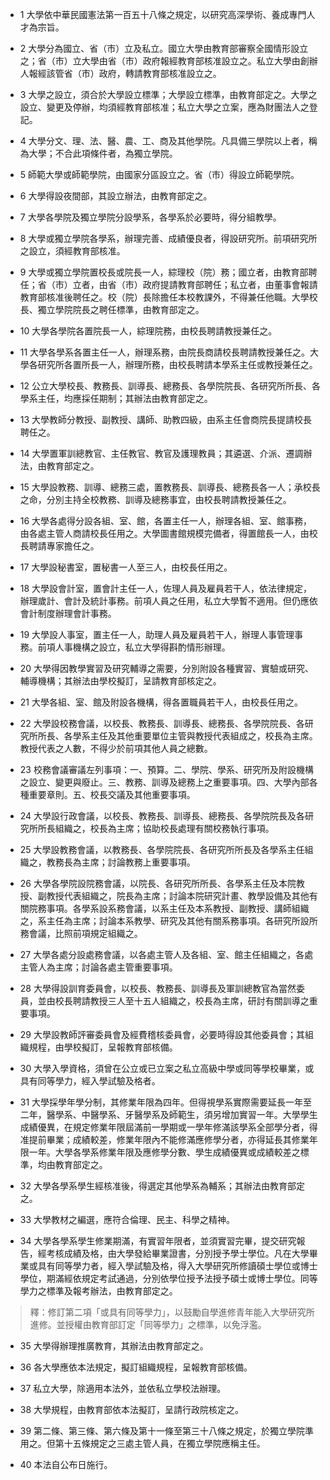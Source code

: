 * 1 大學依中華民國憲法第一百五十八條之規定，以研究高深學術、養成專門人才為宗旨。

* 2 大學分為國立、省（市）立及私立。國立大學由教育部審察全國情形設立之；省（市）立大學由省（市）政府報經教育部核准設立之。私立大學由創辦人報經該管省（市）政府，轉請教育部核准設立之。

* 3 大學之設立，須合於大學設立標準；大學設立標準，由教育部定之。大學之設立、變更及停辦，均須經教育部核准；私立大學之立案，應為財團法人之登記。

* 4 大學分文、理、法、醫、農、工、商及其他學院。凡具備三學院以上者，稱為大學；不合此項條件者，為獨立學院。

* 5 師範大學或師範學院，由國家分區設立之。省（市）得設立師範學院。

* 6 大學得設夜間部，其設立辦法，由教育部定之。

* 7 大學各學院及獨立學院分設學系，各學系於必要時，得分組教學。

* 8 大學或獨立學院各學系，辦理完善、成績優良者，得設研究所。前項研究所之設立，須經教育部核准。

* 9 大學或獨立學院置校長或院長一人，綜理校（院）務；國立者，由教育部聘任；省（市）立者，由省（市）政府提請教育部聘任；私立者，由董事會報請教育部核准後聘任之。校（院）長除擔任本校教課外，不得兼任他職。大學校長、獨立學院院長之聘任標準，由教育部定之。

* 10 大學各學院各置院長一人，綜理院務，由校長聘請教授兼任之。

* 11 大學各學系各置主任一人，辦理系務，由院長商請校長聘請教授兼任之。大學各研究所各置所長一人，辦理所務，由校長聘請本學系主任或教授兼任之。

* 12 公立大學校長、教務長、訓導長、總務長、各學院院長、各研究所所長、各學系主任，均應採任期制；其辦法由教育部定之。

* 13 大學教師分教授、副教授、講師、助教四級，由系主任會商院長提請校長聘任之。

* 14 大學置軍訓總教官、主任教官、教官及護理教員；其遴選、介派、遷調辦法，由教育部定之。

* 15 大學設教務、訓導、總務三處，置教務長、訓導長、總務長各一人；承校長之命，分別主持全校教務、訓導及總務事宜，由校長聘請教授兼任之。

* 16 大學各處得分設各組、室、館，各置主任一人，辦理各組、室、館事務，由各處主管人商請校長任用之。大學圖書館規模完備者，得置館長一人，由校長聘請專家擔任之。

* 17 大學設秘書室，置秘書一人至三人，由校長任用之。

* 18 大學設會計室，置會計主任一人，佐理人員及雇員若干人，依法律規定，辦理歲計、會計及統計事務。前項人員之任用，私立大學暫不適用。但仍應依會計制度辦理會計事務。

* 19 大學設人事室，置主任一人，助理人員及雇員若干人，辦理人事管理事務。前項人事機構之設立，私立大學得斟酌情形辦理。

* 20 大學得因教學實習及研究輔導之需要，分別附設各種實習、實驗或研究、輔導機構；其辦法由學校擬訂，呈請教育部核定之。

* 21 大學各組、室、館及附設各機構，得各置職員若干人，由校長任用之。

* 22 大學設校務會議，以校長、教務長、訓導長、總務長、各學院院長、各研究所所長、各學系主任及其他重要單位主管與教授代表組成之，校長為主席。教授代表之人數，不得少於前項其他人員之總數。

* 23 校務會議審議左列事項：一、預算。二、學院、學系、研究所及附設機構之設立、變更與廢止。三、教務、訓導及總務上之重要事項。四、大學內部各種重要章則。五、校長交議及其他重要事項。

* 24 大學設行政會議，以校長、教務長、訓導長、總務長、各學院院長及各研究所所長組織之，校長為主席；協助校長處理有關校務執行事項。

* 25 大學設教務會議，以教務長、各學院院長、各研究所所長及各學系主任組織之，教務長為主席；討論教務上重要事項。

* 26 大學各學院設院務會議，以院長、各研究所所長、各學系主任及本院教授、副教授代表組織之，院長為主席；討論本院研究計畫、教學設備及其他有關院務事項。各學系設系務會議，以系主任及本系教授、副教授、講師組織之，系主任為主席；討論本系教學、研究及其他有關系務事項。各研究所設所務會議，比照前項規定組織之。

* 27 大學各處分設處務會議，以各處主管人及各組、室、館主任組織之，各處主管人為主席；討論各處主管重要事項。

* 28 大學得設訓育委員會，以校長、教務長、訓導長及軍訓總教官為當然委員，並由校長聘請教授三人至十五人組織之，校長為主席，研討有關訓導之重要事項。

* 29 大學設教師評審委員會及經費稽核委員會，必要時得設其他委員會；其組織規程，由學校擬訂，呈報教育部核備。

* 30 大學入學資格，須曾在公立或已立案之私立高級中學或同等學校畢業，或具有同等學力，經入學試驗及格者。

* 31 大學採學年學分制，其修業年限為四年。但得視學系實際需要延長一年至二年，醫學系、中醫學系、牙醫學系及師範生，須另增加實習一年。大學學生成績優異，在規定修業年限屆滿前一學期或一學年修滿該學系全部學分者，得准提前畢業；成績較差，修業年限內不能修滿應修學分者，亦得延長其修業年限一年。大學各學系修業年限及應修學分數、學生成績優異或成績較差之標準，均由教育部定之。

* 32 大學各學系學生經核准後，得選定其他學系為輔系；其辦法由教育部定之。

* 33 大學教材之編選，應符合倫理、民主、科學之精神。

* 34 大學各學系學生修業期滿，有實習年限者，並須實習完畢，提交研究報告，經考核成績及格，由大學發給畢業證書，分別授予學士學位。凡在大學畢業或具有同等學力者，經入學試驗及格，得入大學研究所修讀碩士學位或博士學位，期滿經依規定考試通過，分別依學位授予法授予碩士或博士學位。同等學力之標準及報考辦法，由教育部定之。

> 釋：修訂第二項「或具有同等學力」，以鼓勵自學進修青年能入大學研究所進修。並授權由教育部訂定「同等學力」之標準，以免浮濫。

* 35 大學得辦理推廣教育，其辦法由教育部定之。

* 36 各大學應依本法規定，擬訂組織規程，呈報教育部核備。

* 37 私立大學，除適用本法外，並依私立學校法辦理。

* 38 大學規程，由教育部依本法擬訂，呈請行政院核定之。

* 39 第二條、第三條、第六條及第十一條至第三十八條之規定，於獨立學院準用之。但第十五條規定之三處主管人員，在獨立學院應稱主任。

* 40 本法自公布日施行。

